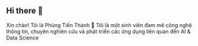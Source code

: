 ## Hi there 👋

Xin chào! Tôi là Phùng Tiến Thành 👋
Tôi là một sinh viên đam mê công nghệ thông tin, chuyên nghiên cứu và phát triển các ứng dụng liên quan đến AI & Data Science
